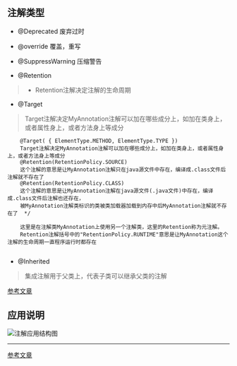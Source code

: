 
#

## 注解类型
- @Deprecated 废弃过时

- @override 覆盖，重写

- @SuppressWarning 压缩警告

- @Retention 
> - Retention注解决定注解的生命周期
- @Target
> Target注解决定MyAnnotation注解可以加在哪些成分上，如加在类身上，或者属性身上，或者方法身上等成分
```
    @Target( { ElementType.METHOD, ElementType.TYPE })
    Target注解决定MyAnnotation注解可以加在哪些成分上，如加在类身上，或者属性身上，或者方法身上等成分
    @Retention(RetentionPolicy.SOURCE)
    这个注解的意思是让MyAnnotation注解只在java源文件中存在，编译成.class文件后注解就不存在了
    @Retention(RetentionPolicy.CLASS)
    这个注解的意思是让MyAnnotation注解在java源文件(.java文件)中存在，编译成.class文件后注解也还存在，
    被MyAnnotation注解类标识的类被类加载器加载到内存中后MyAnnotation注解就不存在了  */
 
    这里是在注解类MyAnnotation上使用另一个注解类，这里的Retention称为元注解。
    Retention注解括号中的"RetentionPolicy.RUNTIME"意思是让MyAnnotation这个注解的生命周期一直程序运行时都存在
 
```
- @Inherited
> 集成注解用于父类上，代表子类可以继承父类的注解

[参考文章](https://blog.csdn.net/HaHa_Sir/article/details/80753976)
## 应用说明 


![注解应用结构图](https://images0.cnblogs.com/i/289233/201403/251114219367096.jpg)

---

[参考文章](https://www.cnblogs.com/xdp-gacl/p/3622275.html)